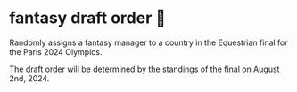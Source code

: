 # fantasy draft order 🏈


Randomly assigns a fantasy manager to a country in the Equestrian final for the Paris 2024 Olympics.

The draft order will be determined by the standings of the final on August 2nd, 2024.

